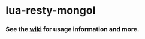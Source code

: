 lua-resty-mongol 
================

### See the [wiki](https://github.com/develephant/resty-mongol/wiki) for usage information and more.
